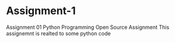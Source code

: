 # Assignment-1
Assignment 01  Python Programming Open Source Assignment
This assignemnt is realted to some python code